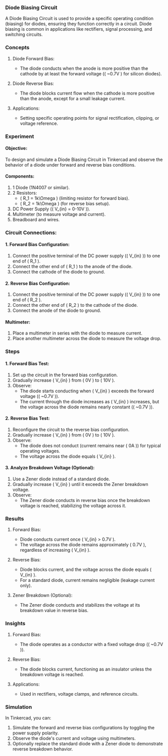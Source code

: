 ### Diode Biasing Circuit

A Diode Biasing Circuit is used to provide a specific operating condition (biasing) for diodes, ensuring they function correctly in a circuit. Diode biasing is common in applications like rectifiers, signal processing, and switching circuits.

### Concepts

1. Diode Forward Bias:
   - The diode conducts when the anode is more positive than the cathode by at least the forward voltage (\( ~0.7V \) for silicon diodes).

2. Diode Reverse Bias:
   - The diode blocks current flow when the cathode is more positive than the anode, except for a small leakage current.

3. Applications:
   - Setting specific operating points for signal rectification, clipping, or voltage reference.

### Experiment

#### Objective:

To design and simulate a Diode Biasing Circuit in Tinkercad and observe the behavior of a diode under forward and reverse bias conditions.

#### Components:

1. 1 Diode (1N4007 or similar).
2. 2 Resistors:
   - \( R_1 = 1k\Omega \) (limiting resistor for forward bias).
   - \( R_2 = 1k\Omega \) (for reverse bias setup).
3. DC Power Supply (\( V_{in} = 0-10V \)).
4. Multimeter (to measure voltage and current).
5. Breadboard and wires.

### Circuit Connections:

#### 1. Forward Bias Configuration:

1. Connect the positive terminal of the DC power supply (\( V_{in} \)) to one end of \( R_1 \).
2. Connect the other end of \( R_1 \) to the anode of the diode.
3. Connect the cathode of the diode to ground.

#### 2. Reverse Bias Configuration:

1. Connect the positive terminal of the DC power supply (\( V_{in} \)) to one end of \( R_2 \).
2. Connect the other end of \( R_2 \) to the cathode of the diode.
3. Connect the anode of the diode to ground.

#### Multimeter:

1. Place a multimeter in series with the diode to measure current.
2. Place another multimeter across the diode to measure the voltage drop.

### Steps

#### 1. Forward Bias Test:

1. Set up the circuit in the forward bias configuration.
2. Gradually increase \( V_{in} \) from \( 0V \) to \( 10V \).
3. Observe:
   - The diode starts conducting when \( V_{in} \) exceeds the forward voltage (\( ~0.7V \)).
   - The current through the diode increases as \( V_{in} \) increases, but the voltage across the diode remains nearly constant (\( ~0.7V \)).

#### 2. Reverse Bias Test:

1. Reconfigure the circuit to the reverse bias configuration.
2. Gradually increase \( V_{in} \) from \( 0V \) to \( 10V \).
3. Observe:
   - The diode does not conduct (current remains near \( 0A \)) for typical operating voltages.
   - The voltage across the diode equals \( V_{in} \).

#### 3. Analyze Breakdown Voltage (Optional):

1. Use a Zener diode instead of a standard diode.
2. Gradually increase \( V_{in} \) until it exceeds the Zener breakdown voltage.
3. Observe:
   - The Zener diode conducts in reverse bias once the breakdown voltage is reached, stabilizing the voltage across it.

### Results

1. Forward Bias:
   - Diode conducts current once \( V_{in} > 0.7V \).
   - The voltage across the diode remains approximately \( 0.7V \), regardless of increasing \( V_{in} \).

2. Reverse Bias:
   - Diode blocks current, and the voltage across the diode equals \( V_{in} \).
   - For a standard diode, current remains negligible (leakage current only).

3. Zener Breakdown (Optional):
   - The Zener diode conducts and stabilizes the voltage at its breakdown value in reverse bias.

### Insights

1. Forward Bias:
   - The diode operates as a conductor with a fixed voltage drop (\( ~0.7V \)).

2. Reverse Bias:
   - The diode blocks current, functioning as an insulator unless the breakdown voltage is reached.

3. Applications:
   - Used in rectifiers, voltage clamps, and reference circuits.

### Simulation

In Tinkercad, you can:
1. Simulate the forward and reverse bias configurations by toggling the power supply polarity.
2. Observe the diode's current and voltage using multimeters.
3. Optionally replace the standard diode with a Zener diode to demonstrate reverse breakdown behavior.
